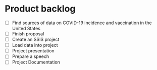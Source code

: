 # Product backlog
- [ ] Find sources of data on COVID-19 incidence and vaccination in the United States
- [ ] Finish proposal
- [ ] Create an SSIS project
- [ ] Load data into project
- [ ] Project presentation
- [ ] Prepare a speech
- [ ] Project Documentation 
